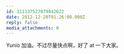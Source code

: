 ```yaml
---
id: 111137527879442622
date: 2012-12-20T01:26:00.000Z
reply: false
media_attachments: 0
---
```


Yunio 加油。不过尽量快点啊，好了 at 一下大家。 ​​​​

